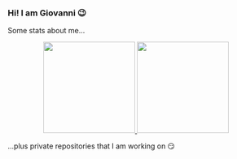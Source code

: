 ### Hi! I am Giovanni 😉

Some stats about me... 
<!--
**iamgiolaga/iamgiolaga** is a ✨ _special_ ✨ repository because its `README.md` (this file) appears on your GitHub profile.

Here are some ideas to get you started:

- 🔭 I’m currently working on ...
- 🌱 I’m currently learning ...
- 👯 I’m looking to collaborate on ...
- 🤔 I’m looking for help with ...
- 💬 Ask me about ...
- 📫 How to reach me: ...
- 😄 Pronouns: ...
- ⚡ Fun fact: ...
-->
<p align="center">
 <a href="https://github-readme-stats-eight-theta.vercel.app">


   <img height="180em" src="https://github-readme-stats-eight-theta.vercel.app/api?username=iamgiolaga&show_icons=true&theme=tokyonight&include_all_commits=true&count_private=true"/>
<img height="180em" src="https://github-readme-stats-eight-theta.vercel.app/api/top-langs/?username=iamgiolaga&layout=compact&langs_count=8&theme=tokyonight"/>

 </a>
 </p>

...plus private repositories that I am working on 😏
